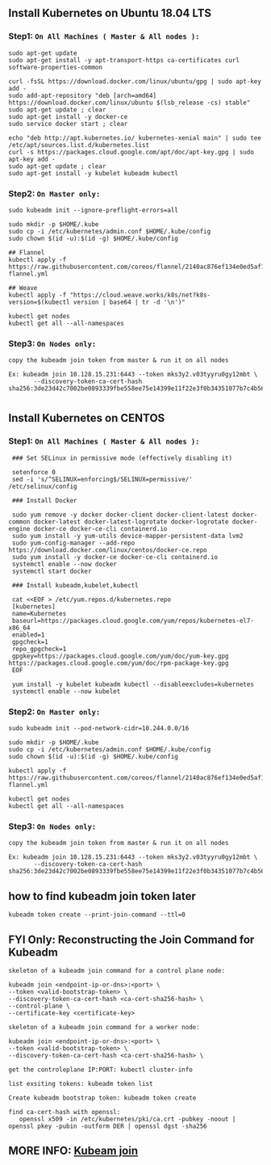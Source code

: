 ## Install Kubernetes on Ubuntu 18.04 LTS 

### Step1: `On All Machines ( Master & All nodes ):`

    sudo apt-get update
    sudo apt-get install -y apt-transport-https ca-certificates curl software-properties-common

    curl -fsSL https://download.docker.com/linux/ubuntu/gpg | sudo apt-key add -
    sudo add-apt-repository "deb [arch=amd64] https://download.docker.com/linux/ubuntu $(lsb_release -cs) stable"
    sudo apt-get update ; clear
    sudo apt-get install -y docker-ce
    sudo service docker start ; clear

    echo "deb http://apt.kubernetes.io/ kubernetes-xenial main" | sudo tee /etc/apt/sources.list.d/kubernetes.list
    curl -s https://packages.cloud.google.com/apt/doc/apt-key.gpg | sudo apt-key add -
    sudo apt-get update ; clear
    sudo apt-get install -y kubelet kubeadm kubectl	
	
### Step2: `On Master only:`

    sudo kubeadm init --ignore-preflight-errors=all
	
    sudo mkdir -p $HOME/.kube
    sudo cp -i /etc/kubernetes/admin.conf $HOME/.kube/config
    sudo chown $(id -u):$(id -g) $HOME/.kube/config
    
    ## Flannel 
    kubectl apply -f https://raw.githubusercontent.com/coreos/flannel/2140ac876ef134e0ed5af15c65e414cf26827915/Documentation/kube-flannel.yml

    ## Weave
    kubectl apply -f "https://cloud.weave.works/k8s/net?k8s-version=$(kubectl version | base64 | tr -d '\n')"
    
    kubectl get nodes
    kubectl get all --all-namespaces

### Step3: `On Nodes only:`
       
    copy the kubeadm join token from master & run it on all nodes
          
    Ex: kubeadm join 10.128.15.231:6443 --token mks3y2.v03tyyru0gy12mbt \
           --discovery-token-ca-cert-hash sha256:3de23d42c7002be0893339fbe558ee75e14399e11f22e3f0b34351077b7c4b56

#


## Install Kubernetes on CENTOS 

### Step1: `On All Machines ( Master & All nodes ):`

     ### Set SELinux in permissive mode (effectively disabling it)
     
     setenforce 0
     sed -i 's/^SELINUX=enforcing$/SELINUX=permissive/' /etc/selinux/config

     ### Install Docker
     
     sudo yum remove -y docker docker-client docker-client-latest docker-common docker-latest docker-latest-logrotate docker-logrotate docker-engine docker-ce docker-ce-cli containerd.io
     sudo yum install -y yum-utils device-mapper-persistent-data lvm2
     sudo yum-config-manager --add-repo https://download.docker.com/linux/centos/docker-ce.repo
     sudo yum install -y docker-ce docker-ce-cli containerd.io
     systemctl enable --now docker
     systemctl start docker

     ### Install kubeadm,kubelet,kubectl
     
     cat <<EOF > /etc/yum.repos.d/kubernetes.repo
     [kubernetes]
     name=Kubernetes
     baseurl=https://packages.cloud.google.com/yum/repos/kubernetes-el7-x86_64
     enabled=1
     gpgcheck=1
     repo_gpgcheck=1
     gpgkey=https://packages.cloud.google.com/yum/doc/yum-key.gpg https://packages.cloud.google.com/yum/doc/rpm-package-key.gpg
     EOF

     yum install -y kubelet kubeadm kubectl --disableexcludes=kubernetes
     systemctl enable --now kubelet

### Step2: `On Master only:`

    sudo kubeadm init --pod-network-cidr=10.244.0.0/16

    sudo mkdir -p $HOME/.kube
    sudo cp -i /etc/kubernetes/admin.conf $HOME/.kube/config
    sudo chown $(id -u):$(id -g) $HOME/.kube/config

    kubectl apply -f https://raw.githubusercontent.com/coreos/flannel/2140ac876ef134e0ed5af15c65e414cf26827915/Documentation/kube-flannel.yml

    kubectl get nodes
    kubectl get all --all-namespaces

### Step3: `On Nodes only:`

    copy the kubeadm join token from master & run it on all nodes

    Ex: kubeadm join 10.128.15.231:6443 --token mks3y2.v03tyyru0gy12mbt \
           --discovery-token-ca-cert-hash sha256:3de23d42c7002be0893339fbe558ee75e14399e11f22e3f0b34351077b7c4b56




## how to find kubeadm join token later
```
kubeadm token create --print-join-command --ttl=0
```


## FYI Only: Reconstructing the Join Command for Kubeadm

```
skeleton of a kubeadm join command for a control plane node:

kubeadm join <endpoint-ip-or-dns>:<port> \
--token <valid-bootstrap-token> \
--discovery-token-ca-cert-hash <ca-cert-sha256-hash> \
--control-plane \
--certificate-key <certificate-key>
```

```
skeleton of a kubeadm join command for a worker node:

kubeadm join <endpoint-ip-or-dns>:<port> \
--token <valid-bootstrap-token> \
--discovery-token-ca-cert-hash <ca-cert-sha256-hash> \
```  

```
get the controleplane IP:PORT: kubectl cluster-info

list exsiting tokens: kubeadm token list

Create kubeadm bootstrap token: kubeadm token create

find ca-cert-hash with openssl:
   openssl x509 -in /etc/kubernetes/pki/ca.crt -pubkey -noout | openssl pkey -pubin -outform DER | openssl dgst -sha256
```

## MORE INFO: [Kubeam join](https://kubernetes.io/docs/reference/setup-tools/kubeadm/kubeadm-join/)
